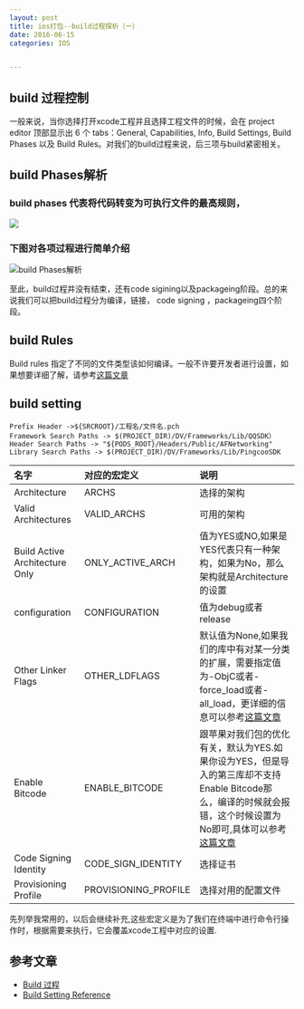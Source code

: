 ```yaml
---
layout: post
title: ios打包--build过程探析（一）
date: 2016-06-15
categories: IOS


---
```


## build 过程控制
一般来说，当你选择打开xcode工程并且选择工程文件的时候，会在 project editor 顶部显示出 6 个 tabs：General, Capabilities, Info, Build Settings, Build Phases 以及 Build Rules。对我们的build过程来说，后三项与build紧密相关。

## build Phases解析

### build phases 代表将代码转变为可执行文件的最高规则，
![](http://7xqijx.com1.z0.glb.clouddn.com/1.png)

### 下图对各项过程进行简单介绍
![build Phases解析](http://7xqijx.com1.z0.glb.clouddn.com/build%2BPhases.png)

至此，build过程并没有结束，还有code sigining以及packageing阶段。总的来说我们可以把build过程分为编译，链接，
code signing ，packageing四个阶段。


## build Rules

 Build rules 指定了不同的文件类型该如何编译。一般不许要开发者进行设置，如果想要详细了解，请参考[这篇文章](http://objccn.io/issue-6-1/)

## build setting

    Prefix Header ->${SRCROOT}/工程名/文件名.pch
    Framework Search Paths -> $(PROJECT_DIR)/DV/Frameworks/Lib/QQSDK）
    Header Search Paths -> "${PODS_ROOT}/Headers/Public/AFNetworking"
    Library Search Paths -> $(PROJECT_DIR)/DV/Frameworks/Lib/PingcooSDK
       
  | 名字       | 对应的宏定义    |       说明      |
  |:----------|:--------------|:---------------|   
  |Architecture |   ARCHS     |选择的架构        |
  |Valid Architectures |  VALID_ARCHS |可用的架构|
  |Build Active Architecture Only |  ONLY_ACTIVE_ARCH |值为YES或NO,如果是YES代表只有一种架构，如果为No，那么架构就是Architecture的设置|
  |configuration|CONFIGURATION|值为debug或者release|
  |Other Linker Flags|OTHER_LDFLAGS|默认值为None,如果我们的库中有对某一分类的扩展，需要指定值为-ObjC或者-force_load或者-all_load，更详细的信息可以参考[这篇文章](http://small.qiang.blog.163.com/blog/static/978493072013112571950/)|
  |Enable Bitcode|ENABLE_BITCODE|跟苹果对我们包的优化有关，默认为YES.如果你设为YES，但是导入的第三库却不支持Enable Bitcode那么，编译的时候就会报错，这个时候设置为No即可,具体可以参考[这篇文章](http://www.jianshu.com/p/3e1b4e2d06c6)|
  |Code Signing Identity|CODE_SIGN_IDENTITY|选择证书|
  |Provisioning Profile|PROVISIONING_PROFILE|选择对用的配置文件|
  
先列举我常用的，以后会继续补充,这些宏定义是为了我们在终端中进行命令行操作时，根据需要来执行，它会覆盖xcode工程中对应的设置.

## 参考文章

* [Build 过程](http://objccn.io/issue-6-1/)
* [Build Setting Reference](https://developer.apple.com/library/mac/documentation/DeveloperTools/Reference/XcodeBuildSettingRef/1-Build_Setting_Reference/build_setting_ref.html#//apple_ref/doc/uid/TP40003931-CH3-SW105)







     
  
  
 
  
  